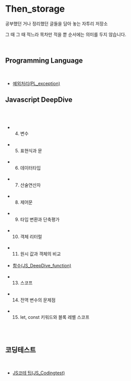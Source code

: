 # Then_storage

공부했던 거나 정리했던 글들을 담아 놓는 자투리 저장소

그 때 그 때 적느라 목차만 적을 뿐 순서에는 의미를 두지 않습니다.

<br>

## Programming Language

<br>

- [예외처리(PL_exception)](https://github.com/seunghw/Then_storage/blob/main/PL_exception.md)

## Javascript DeepDive

<br></br>

- 4.  변수
      <br>
      <br>
- 5.  표현식과 문
      <br>
      <br>
- 6.  데이터타입
      <br><br>
- 7.  산술연산자
      <br><br>
- 8.  제어문
      <br><br>
- 9.  타입 변환과 단축평가
      <br><br>
- 10. 객체 리터럴
      <br><br>
- 11. 원시 값과 객체의 비교
      <br><br>
- [함수(JS_DeepDive_function)](https://github.com/seunghw/Then_storage/blob/main/JS_DeepDive_function.md)
  <br><br>
- 13. 스코프
      <br><br>
- 14. 전역 변수의 문제점
      <br><br>
- 15. let, const 키워드와 블록 레벨 스코프
      <br><br>

<br>

## 코딩테스트

<br>

- [JS코테 팁(JS_Codingtest)]()
